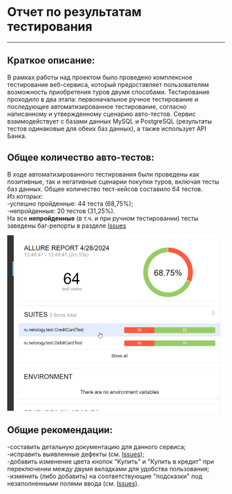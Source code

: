 # Отчет по результатам тестирования  
***
## Краткое описание: ##
В рамках работы над проектом было проведено комплексное тестирование веб-сервиса, который предоставляет пользователям возможность приобретения туров двумя способами. Тестирование проходило в два этапа: первоначальное ручное тестирование и последующее автоматизированное тестирование, согласно написанному и утвержденному сценарию авто-тестов. Сервис взаимодействует с базами данных MySQL и PostgreSQL (результаты тестов одинаковые для обеих баз данных), а также использует API Банка.  
## Общее количество авто-тестов: ##
В ходе автоматизированного тестирования были проведены как позитивные, так и негативные сценарии покупки туров, включая тесты баз данных. Общее количество тест-кейсов составило 64 тестов.  
*Из которых:*  
-успешно пройденные: 44 теста (68,75%);  
-непройденные: 20 тестов (31,25%).  
На все **непройденные** (в т.ч. и при ручном тестировании) тесты заведены баг-репорты в разделе [Issues](https://github.com/Maksim-Shalaev/Diploma/issues) 

![rep1.png](rep1.png)  

## Общие рекомендации:  
-составить детальную документацию для данного сервиса;  
-исправить выявленные дефекты (см. [Issues](https://github.com/Maksim-Shalaev/Diploma/issues));  
-добавить изменение цвета кнопок "Купить" и "Купить в кредит" при переключении между двумя вкладками для удобства пользования;  
-изменить (либо добавить) на соответствующие "подсказки" под незаполненными полями ввода (см. [Issues](https://github.com/Maksim-Shalaev/Diploma/issues/5)).  




